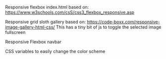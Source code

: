 Responsive flexbox index.html based on: https://www.w3schools.com/csS/css3_flexbox_responsive.asp

Responsive grid sloth gallery based on: https://code-boxx.com/responsive-image-gallery-html-css/
This has a tiny bit of js to toggle the selected image fullscreen

Responsive Flexbox navbar

CSS variables to easily change the color scheme